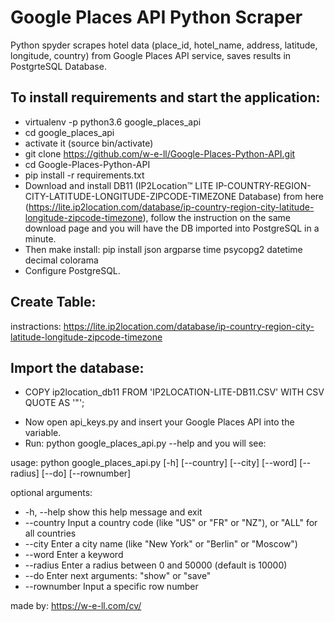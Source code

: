 # Google Places API Python Scraper

Python spyder scrapes hotel data (place_id, hotel_name, address, latitude, longitude, country) from Google Places API service, saves results in PostgrteSQL Database.


## To install requirements and start the application:

* virtualenv -p python3.6 google_places_api
* cd google_places_api
* activate it (source bin/activate)
* git clone https://github.com/w-e-ll/Google-Places-Python-API.git
* cd Google-Places-Python-API
* pip install -r requirements.txt
* Download and install DB11 (IP2Location™ LITE IP-COUNTRY-REGION-CITY-LATITUDE-LONGITUDE-ZIPCODE-TIMEZONE Database) from here (https://lite.ip2location.com/database/ip-country-region-city-latitude-longitude-zipcode-timezone), follow the instruction on the same download page and you will have the DB imported into PostgreSQL in a minute.
* Then make install: pip install json argparse time psycopg2 datetime decimal colorama
* Configure PostgreSQL.

## Create Table:
instractions: https://lite.ip2location.com/database/ip-country-region-city-latitude-longitude-zipcode-timezone

## Import the database:
- COPY ip2location_db11 FROM 'IP2LOCATION-LITE-DB11.CSV' WITH CSV QUOTE AS '"';

* Now open api_keys.py and insert your Google Places API into the variable.
* Run: python google_places_api.py --help and you will see:

usage: python google_places_api.py [-h] [--country] [--city] [--word] [--radius] [--do] [--rownumber]

optional arguments:
 * -h, --help    show this help message and exit
 * --country     Input a country code (like "US" or "FR" or "NZ"), or "ALL" for all countries
 * --city        Enter a city name (like "New York" or "Berlin" or "Moscow")
 * --word        Enter a keyword
 * --radius      Enter a radius between 0 and 50000 (default is 10000)
 * --do          Enter next arguments: "show" or "save"
 * --rownumber   Input a specific row number 

made by: https://w-e-ll.com/cv/

